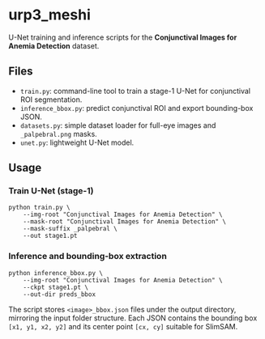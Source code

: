 # urp3_meshi

U-Net training and inference scripts for the **Conjunctival Images for Anemia Detection** dataset.

## Files
- `train.py`: command-line tool to train a stage-1 U-Net for conjunctival ROI segmentation.
- `inference_bbox.py`: predict conjunctival ROI and export bounding-box JSON.
- `datasets.py`: simple dataset loader for full-eye images and `_palpebral.png` masks.
- `unet.py`: lightweight U-Net model.

## Usage
### Train U-Net (stage-1)
```
python train.py \
    --img-root "Conjunctival Images for Anemia Detection" \
    --mask-root "Conjunctival Images for Anemia Detection" \
    --mask-suffix _palpebral \
    --out stage1.pt
```

### Inference and bounding-box extraction
```
python inference_bbox.py \
    --img-root "Conjunctival Images for Anemia Detection" \
    --ckpt stage1.pt \
    --out-dir preds_bbox
```

The script stores `<image>_bbox.json` files under the output directory, mirroring
the input folder structure. Each JSON contains the bounding box `[x1, y1, x2, y2]`
and its center point `[cx, cy]` suitable for SlimSAM.


